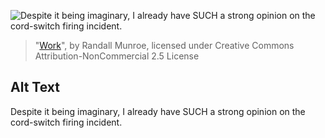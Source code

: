 ![Despite it being imaginary, I already have SUCH a strong opinion on the cord-switch firing incident.](https://imgs.xkcd.com/comics/work.png)
> "[Work](https://xkcd.com/1741/)", by Randall Munroe, licensed under Creative Commons Attribution-NonCommercial 2.5 License

## Alt Text
Despite it being imaginary, I already have SUCH a strong opinion on the cord-switch firing incident.
